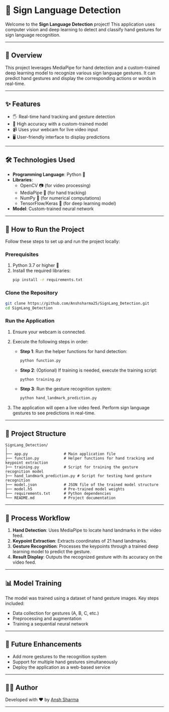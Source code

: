 # 🤲 Sign Language Detection

Welcome to the **Sign Language Detection** project! This application uses computer vision and deep learning to detect and classify hand gestures for sign language recognition.

---

## 📖 Overview

This project leverages MediaPipe for hand detection and a custom-trained deep learning model to recognize various sign language gestures. It can predict hand gestures and display the corresponding actions or words in real-time. 

---

## ✨ Features

- 🖐️ Real-time hand tracking and gesture detection
- 🎯 High accuracy with a custom-trained model
- 📹 Uses your webcam for live video input
- 🖥️ User-friendly interface to display predictions

---

## 🛠️ Technologies Used

- **Programming Language**: Python 🐍
- **Libraries**: 
  - OpenCV 📷 (for video processing)
  - MediaPipe 🤖 (for hand tracking)
  - NumPy 🔢 (for numerical computations)
  - TensorFlow/Keras 🧠 (for deep learning model)
- **Model**: Custom-trained neural network

---

## 🚀 How to Run the Project

Follow these steps to set up and run the project locally:

### Prerequisites

1. Python 3.7 or higher 🐍
2. Install the required libraries:
   ```bash
   pip install -r requirements.txt
   ```

### Clone the Repository

```bash
git clone https://github.com/Anshsharma25/SignLang_Detection.git
cd SignLang_Detection
```

### Run the Application

1. Ensure your webcam is connected.
2. Execute the following steps in order:

   - **Step 1**: Run the helper functions for hand detection:
     ```bash
     python function.py
     ```
   - **Step 2**: (Optional) If training is needed, execute the training script:
     ```bash
     python training.py
     ```
   - **Step 3**: Run the gesture recognition system:
     ```bash
     python hand_landmark_prediction.py
     ```

3. The application will open a live video feed. Perform sign language gestures to see predictions in real-time.

---

## 📂 Project Structure

```
SignLang_Detection/
│
├── app.py                # Main application file
├── function.py           # Helper functions for hand tracking and keypoint extraction
├── training.py           # Script for training the gesture recognition model
├── hand_landmark_prediction.py # Script for testing hand gesture recognition
├── model.json            # JSON file of the trained model structure
├── model.h5              # Pre-trained model weights
├── requirements.txt      # Python dependencies
└── README.md             # Project documentation
```

---

## 🎯 Process Workflow

1. **Hand Detection**: Uses MediaPipe to locate hand landmarks in the video feed.
2. **Keypoint Extraction**: Extracts coordinates of 21 hand landmarks.
3. **Gesture Recognition**: Processes the keypoints through a trained deep learning model to predict the gesture.
4. **Result Display**: Outputs the recognized gesture with its accuracy on the video feed.

---

## 📊 Model Training

The model was trained using a dataset of hand gesture images. Key steps included:
- Data collection for gestures (A, B, C, etc.)
- Preprocessing and augmentation
- Training a sequential neural network

----

## 🌟 Future Enhancements

- Add more gestures to the recognition system
- Support for multiple hand gestures simultaneously
- Deploy the application as a web-based service

---

## 👨‍💻 Author

Developed with ❤️ by [Ansh Sharma](https://github.com/Anshsharma25)

---


